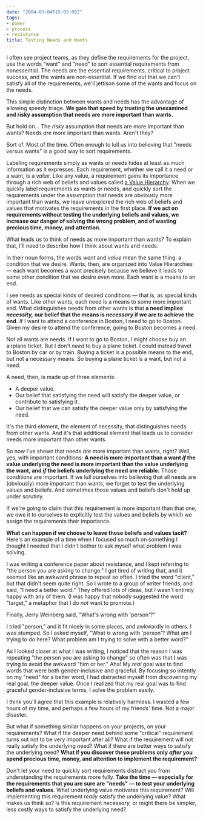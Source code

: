 ```yaml
---
date: "2004-03-04T15:03:00Z"
tags:
- power
- process
- resistance
title: Testing Needs and Wants
---
```


<p> I often see project teams, as they define the requirements for the project, use the words "want" and "need" to sort essential requirements from nonessential.  The needs are the essential requirements, critical to project success, and the wants are non-essential.  If we find out that we can't satisfy all of the requirements, we'll jettison some of the wants and focus on the needs. </p>
<p> This simple distinction between wants and needs has the advantage of allowing speedy triage.  <strong>We gain that speed by trusting the unexamined and risky assumption that needs are more important than wants.</strong>
</p>
<p> But hold on...  The <em>risky</em> assumption that needs are more important than wants?  Needs <em>are</em> more important than wants.  Aren't they? </p>
<p> Sort of.  Most of the time.  Often enough to lull us into believing that "needs versus wants" is a good way to sort requirements. </p>
<p> Labeling requirements simply as wants or needs hides at least as much information as it expresses.  Each requirement, whether we call it a need or a want, is a <em>value.</em>  Like any value, a requirement gains its importance through a rich web of beliefs and values called <a href="/2004/02/values/">a Value Hierarchy</a>.  When we quickly label requirements as wants or needs, and quickly sort the requirements under the assumption that needs are obviously more important than wants, we leave unexplored the rich web of beliefs and values that motivates the requirements in the first place.  <strong>If we act on requirements without testing the underlying beliefs and values, we increase our danger of solving the wrong problem, and of wasting precious time, money, and attention.</strong>
</p>
<p> What leads us to think of needs as more important than wants?  To explain that, I'll need to describe how I think about wants and needs. </p>
<p> In their noun forms, the words <em>want</em> and <em>value</em> mean the same thing:  a condition that we desire.  Wants, then, are organized into Value Hierarchies — each want becomes a want precisely because we believe it leads to some other condition that we desire even more.  Each want is a means to an end. </p>
<p> I see needs as special kinds of desired conditions — that is, as special kinds of wants.  Like other wants, each need is a means to some more important end.  What distinguishes needs from other wants is that <strong>a need implies <em>necessity,</em> our belief that the means is <em>necessary</em> if we are to achieve the end.</strong>  If I want to attend a conference in Boston, I need to go to Boston.  Given my desire to attend the conference, going to Boston becomes a need. </p>
<p> Not all wants are needs.  If I want to go to Boston, I might choose buy an airplane ticket.  But I don't <em>need</em> to buy a plane ticket.  I could instead travel to Boston by car or by train.  Buying a ticket is a possible means to the end, but not a necessary means.  So buying a plane ticket is a want, but not a need. </p>
<p> A need, then, is made up of three elements: </p>
<ul>
<li>A deeper value.</li>
<li>Our belief that satisfying the need will satisfy the deeper value, or contribute to satisfying it.</li>
<li>Our belief that we can satisfy the deeper value only by satisfying the need.</li>
</ul>
<p> It's the third element, the element of necessity, that distinguishes needs from other wants.  And it's that additional element that leads us to consider needs more important than other wants. </p>
<p> So now I've shown that needs <em>are</em> more important than wants, right?  Well, yes, with important conditions: <strong>A need is more important than a want <em>if</em> the value underlying the need is more important than the value underlying the want, and <em>if</em> the beliefs underlying the need are reliable.</strong>  Those conditions are important.  If we lull ourselves into believing that all needs are (obviously) more important than wants, we forget to test the underlying values and beliefs.  And sometimes those values and beliefs don't hold up under scrutiny. </p>
<p> If we're going to claim that this requirement is more important than that one, we owe it to ourselves to explicitly test the values and beliefs by which we assign the requirements their importance. </p>
<p>
<strong>What can happen if we choose to leave those beliefs and values tacit?</strong>  Here's an example of a time when I focused so much on something I thought I needed that I didn't bother to ask myself what problem I was solving. </p>
<p> I was writing a conference paper about resistance, and I kept referring to "the person you are asking to change."  I got tired of writing that, and it seemed like an awkward phrase to repeat so often.  I tried the word "client," but that didn't seem quite right.  So I wrote to a group of writer friends, and said, "I need a better word."  They offered lots of ideas, but I wasn't entirely happy with any of them.  (I was happy that nobody suggested the word "target," a metaphor that I do <em>not</em> want to promote.) </p>
<p> Finally, Jerry Weinberg said, "What's wrong with 'person'?" </p>
<p> I tried "person," and it fit nicely in some places, and awkwardly in others.  I was stumped.  So I asked myself, "What <em>is</em> wrong with 'person'?  What am I trying to do here?  What problem am I trying to solve with a better word?" </p>
<p> As I looked closer at what I was writing, I noticed that the reason I was repeating "the person you are asking to change" so often was that I was trying to avoid the awkward "him or her."  Aha!  My <em>real</em> goal was to find words that were both gender-inclusive and graceful.  By focusing so intently on my "need" for a better word, I had distracted myself from discovering my real goal, the deeper value.  Once I realized that my real goal was to find graceful gender-inclusive terms, I solve the problem easily. </p>
<p> I think you'll agree that this example is relatively harmless.  I wasted a few hours of my time, and perhaps a few hours of my friends' time.  Not a major disaster. </p>
<p> But what if something similar happens on your projects, on your requirements?  What if the deeper need behind some "critical" requirement turns out not to be very important after all?  What if the requirement will not really satisfy the underlying need?  What if there are better ways to satisfy the underlying need?  <strong>What if you discover these problems only <em>after</em> you spend precious time, money, and attention to implement the requirement?</strong>
</p>
<p> Don't let your need to quickly sort requirements distract you from understanding the requirements more fully.  <strong>Take the time — especially for the requirements that you are sure are "needs" — to test your underlying beliefs and values.</strong>  What underlying value motivates this requirement?  Will implementing this requirement <em>really</em> satisfy the underlying value?  What makes us think so?  Is this requirement <em>necessary,</em> or might there be simpler, less costly ways to satisfy the underlying need? </p>
